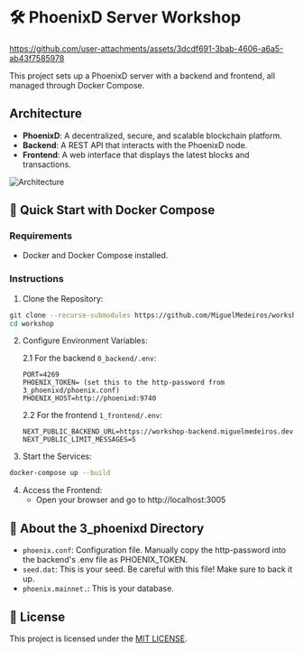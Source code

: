 # 🛠️ PhoenixD Server Workshop
https://github.com/user-attachments/assets/3dcdf691-3bab-4606-a6a5-ab43f7585978


This project sets up a PhoenixD server with a backend and frontend, all managed through Docker Compose.

## Architecture
- **PhoenixD**: A decentralized, secure, and scalable blockchain platform.
- **Backend**: A REST API that interacts with the PhoenixD node.
- **Frontend**: A web interface that displays the latest blocks and transactions.

![Architecture](https://github.com/user-attachments/assets/609414f1-ac99-4b4a-9bbb-4ee6d46d6bad)

## 🚀 Quick Start with Docker Compose

### Requirements
- Docker and Docker Compose installed.

### Instructions
1. Clone the Repository:
```bash
git clone --recurse-submodules https://github.com/MiguelMedeiros/workshop-phoenixd.git
cd workshop
```

2. Configure Environment Variables:

    2.1 For the backend `0_backend/.env`:
    ```
    PORT=4269
    PHOENIX_TOKEN= (set this to the http-password from 3_phoenixd/phoenix.conf)
    PHOENIX_HOST=http://phoenixd:9740
    ```

    2.2 For the frontend `1_frontend/.env`:
    ```
    NEXT_PUBLIC_BACKEND_URL=https://workshop-backend.miguelmedeiros.dev
    NEXT_PUBLIC_LIMIT_MESSAGES=5
    ```

3. Start the Services:
```bash
docker-compose up --build
```

4. Access the Frontend:
    - Open your browser and go to http://localhost:3005

## 📁 About the 3_phoenixd Directory
- `phoenix.conf`: Configuration file. Manually copy the http-password into the backend's .env file as PHOENIX_TOKEN.
- `seed.dat`: This is your seed. Be careful with this file! Make sure to back it up.
- `phoenix.mainnet.`: This is your database.

## 📄 License
This project is licensed under the [MIT LICENSE](./LICENSE).